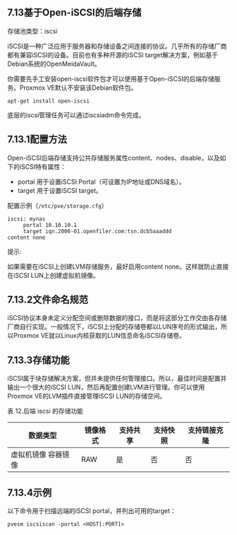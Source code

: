 ## 7.13基于Open-iSCSI的后端存储

存储池类型：iscsi

iSCSI是一种广泛应用于服务器和存储设备之间连接的协议。几乎所有的存储厂商都有兼容iSCSI的设备。目前也有多种开源的iSCSI target解决方案，例如基于Debian系统的OpenMeidaVault。

你需要先手工安装open-iscsi软件包才可以使用基于Open-iSCSI的后端存储服务。Proxmox VE默认不安装该Debian软件包。
```
apt-get install open-iscsi
```

底层的iscsi管理任务可以通过iscsiadm命令完成。

## 7.13.1配置方法

Open-iSCSI后端存储支持公共存储服务属性content、nodes、disable，以及如下的iSCSI特有属性：

- portal
用于设置iSCSI Portal（可设置为IP地址或DNS域名）。
- target
用于设置iSCSI target。

配置示例（`/etc/pve/storage.cfg`）

```
iscsi: mynas
     portal 10.10.10.1
     target iqn.2006-01.openfiler.com:tsn.dcb5aaaddd
content none
```


提示:

如果需要在iSCSI上创建LVM存储服务，最好启用content none。这样就防止直接在iSCSI LUN上创建虚拟机镜像。

## 7.13.2文件命名规范

iSCSI协议本身未定义分配空间或删除数据的接口，而是将这部分工作交由各存储厂商自行实现。一般情况下，iSCSI上分配的存储卷都以LUN序号的形式输出，所以Proxmox VE就以Linux内核获取的LUN信息命名iSCSI存储卷。


## 7.13.3存储功能
iSCSI属于块存储解决方案，但并未提供任何管理接口。所以，最佳时间是配置并输出一个很大的iSCSI LUN，然后再配置创建LVM进行管理。你可以使用Proxmox VE的LVM插件直接管理iSCSI LUN的存储空间。

表 12.后端 iscsi 的存储功能

|数据类型 |镜像格式 |支持共享| 支持快照 |支持链接克隆|
|-----|-----|-----|----|-----|
|虚拟机镜像 容器镜像 |RAW |是|否|否|

## 7.13.4示例	

以下命令用于扫描远端的iSCSI portal，并列出可用的target：

```
pvesm iscsiscan -portal <HOST[:PORT]>
```